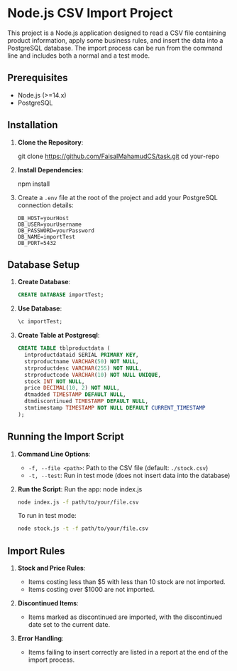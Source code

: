 # Node.js CSV Import Project

This project is a Node.js application designed to read a CSV file containing product information, apply some business rules, and insert the data into a PostgreSQL database. The import process can be run from the command line and includes both a normal and a test mode.

## Prerequisites

- Node.js (>=14.x)
- PostgreSQL

## Installation

1. **Clone the Repository**:

    git clone https://github.com/FaisalMahamudCS/task.git
    cd your-repo
  

2. **Install Dependencies**:

    npm install
3. Create a `.env` file at the root of the project and add your PostgreSQL connection details:

    ```plaintext
    DB_HOST=yourHost
    DB_USER=yourUsername
    DB_PASSWORD=yourPassword
    DB_NAME=importTest
    DB_PORT=5432
    ```
## Database Setup

1. **Create Database**:

    ```sql
    CREATE DATABASE importTest;
    ```

2. **Use Database**:

    ```sql
    \c importTest;
    ```

3. **Create Table at Postgresql**:

    ```sql
    CREATE TABLE tblproductdata (
      intproductdataid SERIAL PRIMARY KEY,
      strproductname VARCHAR(50) NOT NULL,
      strproductdesc VARCHAR(255) NOT NULL,
      strproductcode VARCHAR(10) NOT NULL UNIQUE,
      stock INT NOT NULL,
      price DECIMAL(10, 2) NOT NULL,
      dtmadded TIMESTAMP DEFAULT NULL,
      dtmdiscontinued TIMESTAMP DEFAULT NULL,
      stmtimestamp TIMESTAMP NOT NULL DEFAULT CURRENT_TIMESTAMP
    );
    ```

## Running the Import Script

1. **Command Line Options**:
    - `-f, --file <path>`: Path to the CSV file (default: `./stock.csv`)
    - `-t, --test`: Run in test mode (does not insert data into the database)

2. **Run the Script**:
   Run the app:
   node index.js
    ```bash
    node index.js -f path/to/your/file.csv
    ```

    To run in test mode:

    ```bash
    node stock.js -t -f path/to/your/file.csv
    ```

## Import Rules

1. **Stock and Price Rules**:
    - Items costing less than $5 with less than 10 stock are not imported.
    - Items costing over $1000 are not imported.

2. **Discontinued Items**:
    - Items marked as discontinued are imported, with the discontinued date set to the current date.

3. **Error Handling**:
    - Items failing to insert correctly are listed in a report at the end of the import process.





